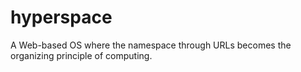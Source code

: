# hyperspace
A Web-based OS where the namespace through URLs becomes the organizing principle of computing.

